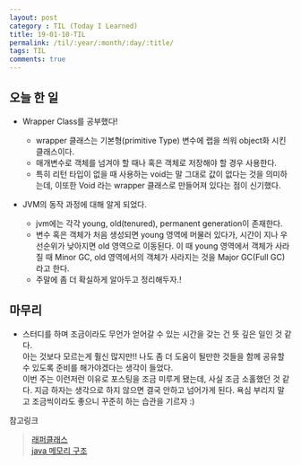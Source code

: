 ```yaml
---
layout: post
category : TIL (Today I Learned)
title: 19-01-10-TIL
permalink: /til/:year/:month/:day/:title/
tags: TIL
comments: true
---
```

## 오늘 한 일

- Wrapper Class를 공부했다!
    - wrapper 클래스는 기본형(primitive Type) 변수에 랩을 씌워 object화 시킨 클래스이다.
    - 매개변수로 객체를 넘겨야 할 때나 혹은 객체로 저장해야 할 경우 사용한다.
    - 특히 리턴 타입이 없을 때 사용하는 void는 말 그대로 값이 없다는 것을 의미하는데, 이또한 Void 라는 wrapper 클래스로 만들어져 있다는 점이 신기했다.  

- JVM의 동작 과정에 대해 알게 되었다. 
    - jvm에는 각각 young, old(tenured), permanent generation이 존재한다.
    - 변수 혹은 객체가 처음 생성되면 young 영역에 머물러 있다가, 시간이 지나 우선순위가 낮아지면 old 영역으로 이동된다. 
    이 때 young 영역에서 객체가 사라질 때 Minor GC, old 영역에서의 객체가 사라지는 것을 Major GC(Full GC)라고 한다.  
    - 주말에 좀 더 확실하게 알아두고 정리해두자.!
    
 ## 마무리
 - 스터디를 하며 조금이라도 무언가 얻어갈 수 있는 시간을 갖는 건 뜻 깊은 일인 것 같다.   
 아는 것보다 모르는게 훨신 많지만!! 나도 좀 더 도움이 될만한 것들을 함께 공유할 수 있도록 준비를 해가야겠다는 생각이 들었다.  
 이번 주는 이런저런 이유로 포스팅을 조금 미루게 됐는데, 사실 조금 소홀했던 것 같다. 
 지금 하자는 생각으로 하지 않으면 결국 안하고 넘어가게 된다. 욕심 부리지 말고 조금씩이라도 좋으니 꾸준히 하는 습관을 기르자 :) 
 
 
 
참고링크  
>[래퍼클래스](http://jusungpark.tistory.com/17)  
>[java 메모리 구조](http://hoonmaro.tistory.com/19)
 